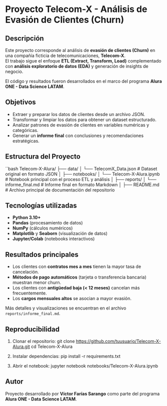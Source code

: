 # Proyecto Telecom-X - Análisis de Evasión de Clientes (Churn)

## Descripción
Este proyecto corresponde al análisis de **evasión de clientes (Churn)** en una compañía ficticia de telecomunicaciones, **Telecom-X**.  
El trabajo sigue el enfoque **ETL (Extract, Transform, Load)** complementado con **análisis exploratorio de datos (EDA)** y generación de insights de negocio.  

El código y resultados fueron desarrollados en el marco del programa **Alura ONE - Data Science LATAM**.

## Objetivos
- Extraer y preparar los datos de clientes desde un archivo JSON.  
- Transformar y limpiar los datos para obtener un dataset estructurado.  
- Analizar patrones de evasión de clientes en variables numéricas y categóricas.  
- Generar un **informe final** con conclusiones y recomendaciones estratégicas.  

## Estructura del Proyecto
´´bash
Telecom-X-Alura/
├── data/
│   └── TelecomX_Data.json              # Dataset original en formato JSON
│
├── notebooks/
│   └── Telecom-X-Alura.ipynb           # Notebook principal con el proceso ETL y análisis
│
├── reports/
│   └── informe_final.md                # Informe final en formato Markdown
│
├── README.md                           # Archivo principal de documentación del repositorio

## Tecnologías utilizadas
- **Python 3.10+**
- **Pandas** (procesamiento de datos)
- **NumPy** (cálculos numéricos)
- **Matplotlib** y **Seaborn** (visualización de datos)
- **Jupyter/Colab** (notebooks interactivos)

## Resultados principales
- Los clientes con **contratos mes a mes** tienen la mayor tasa de cancelación.  
- **Métodos de pago automáticos** (tarjeta o transferencia bancaria) muestran menor churn.  
- Los clientes con **antigüedad baja (< 12 meses)** cancelan más frecuentemente.  
- Los **cargos mensuales altos** se asocian a mayor evasión.  

Más detalles y visualizaciones se encuentran en el archivo `reports/informe_final.md`.

## Reproducibilidad
1. Clonar el repositorio:
   git clone https://github.com/tuusuario/Telecom-X-Alura.git
   cd Telecom-X-Alura

2. Instalar dependencias:
   pip install -r requirements.txt

3. Abrir el notebook:
   jupyter notebook notebooks/Telecom-X-Alura.ipynb

## Autor
Proyecto desarrollado por **Víctor Farías Sarango** como parte del programa **Alura ONE - Data Science LATAM**.
